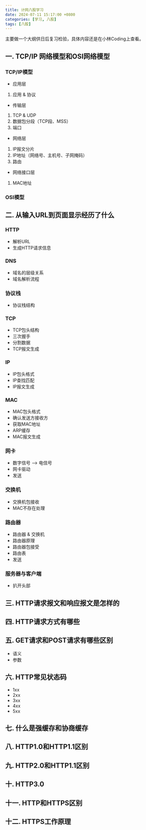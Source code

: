 ```yaml
---
title: 计网八股学习
date: 2024-07-11 15:17:00 +0800
categories: [学习, 八股]
tags: [八股]
---
```


主要做一个大纲供日后复习检验，具体内容还是在小林Coding上查看。

## 一. TCP/IP 网络模型和OSI网络模型
### TCP/IP模型

* 应用层  
1. 应用 & 协议 

* 传输层  
1. TCP & UDP  
2. 数据包分段（TCP段、MSS）  
3. 端口 

* 网络层  
1. IP报文分片
2. IP地址（网络号、主机号、子网掩码）
3. 路由

* 网络接口层  
1. MAC地址

### OSI模型


## 二. 从输入URL到页面显示经历了什么
### HTTP
* 解析URL  
* 生成HTTP请求信息   

### DNS
* 域名的层级关系  
* 域名解析流程  

### 协议栈
* 协议栈结构

### TCP
* TCP包头结构  
* 三次握手   
* 分割数据  
* TCP报文生成  

### IP
* IP包头格式  
* IP查找匹配
* IP报文生成  

### MAC
* MAC包头格式  
* 确认发送方接收方
* 获取MAC地址
* ARP缓存
* MAC报文生成

### 网卡
* 数字信号 ——> 电信号
* 网卡驱动
* 发送

### 交换机
* 交换机包接收
* MAC不存在处理

### 路由器
* 路由器 & 交换机
* 路由器原理
* 路由器包接受
* 路由表
* 发送

### 服务器与客户端
* 扒开头部

## 三. HTTP请求报文和响应报文是怎样的

## 四. HTTP请求方式有哪些

## 五. GET请求和POST请求有哪些区别
* 语义
* 参数

## 六. HTTP常见状态码
* 1xx
* 2xx
* 3xx
* 4xx
* 5xx

## 七. 什么是强缓存和协商缓存

## 八. HTTP1.0和HTTP1.1区别

## 九. HTTP2.0和HTTP1.1区别

## 十. HTTP3.0

## 十一. HTTP和HTTPS区别

## 十二. HTTPS工作原理